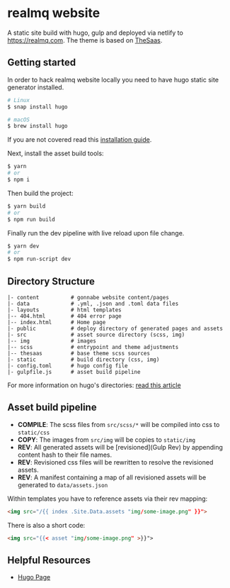 # realmq website

A static site build with hugo, gulp and deployed via netlify to https://realmq.com.
The theme is based on [TheSaas][TheSaas].

## Getting started

In order to hack realmq website locally you need to have hugo static site generator installed.

```bash
# Linux
$ snap install hugo

# macOS
$ brew install hugo
```
If you are not covered read this [installation guide][Hugo Installation Guide].

Next, install the asset build tools:

```bash
$ yarn
# or
$ npm i
```

Then build the project:

```bash
$ yarn build
# or
$ npm run build
```

Finally run the dev pipeline with live reload upon file change.

```bash
$ yarn dev
# or
$ npm run-script dev
```

## Directory Structure

```
|- content          # gonnabe website content/pages
|- data             # .yml, .json and .toml data files
|- layouts          # html templates
|-- 404.html        # 404 error page
|-- index.html      # Home page
|- public           # deploy directory of generated pages and assets
|- src              # asset source directory (scss, img)
|-- img             # images
|-- scss            # entrypoint and theme adjustments
|-- thesaas         # base theme scss sources
|- static           # build directory (css, img)
|- config.toml      # hugo config file
|- gulpfile.js      # asset build pipeline
```

For more information on hugo's directories: [read this article][Hugo Directory Structure]

## Asset build pipeline

* **COMPILE**: The scss files from `src/scss/*` will be compiled into css to `static/css`
* **COPY**: The images from `src/img` will be copies to `static/img`
* **REV**: All generated assets will be [revisioned](Gulp Rev) by appending content hash to their file names.
* **REV**: Revisioned css files will be rewritten to resolve the revisioned assets.
* **REV**: A manifest containing a map of all revisioned assets will be generated to `data/assets.json`

Within templates you have to reference assets via their rev mapping:

```html
<img src="/{{ index .Site.Data.assets "img/some-image.png" }}">
```

There is also a short code:

```html
<img src="{{< asset "img/some-image.png" >}}">
```

## Helpful Resources

* [Hugo Page][Hugo]

[Gulp Rev]: https://www.npmjs.com/package/gulp-rev
[Hugo]: https://gohugo.io
[Hugo Directory Structure]: https://gohugo.io/getting-started/directory-structure/
[Hugo Installation Guide]: https://gohugo.io/getting-started/installing/
[TheSaas]: https://gitlab.com/realmq/thesaas-theme
